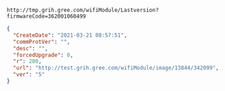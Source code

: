 `http://tmp.grih.gree.com/wifiModule/Lastversion?firmwareCode=362001060499`

```json
{
  "CreateDate": "2021-03-21 08:57:51",
  "commProtVer": "",
  "desc": "",
  "forcedUpgrade": 0,
  "r": 200,
  "url": "http://test.grih.gree.com/wifiModule/image/13844/342099",
  "ver": "5"
}
```